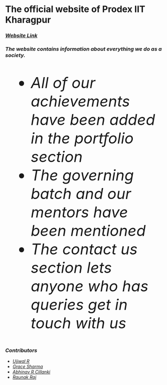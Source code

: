<html>
  <body>
    <h1>The official website of <b>Prodex</b> IIT Kharagpur</h1>
    <h3><a href="https://prodex-iitkgp.netlify.app/"><i> Website Link<i></a></h3>
    <p>
    <h3>The website contains information about everything we do as a society. </h3>
      <font size="7">
      <ul>
        <li>All of our achievements have been added in the portfolio section</li>
        <li>The governing batch and our mentors have been mentioned</li>
        <li>The contact us section lets anyone who has queries get in touch with us</li>
      </ul>
      </font>
    </p>
  <h3>Contributors</h3>
  
  <ul>
    <li><a href="https://github.com/ujjwall-R">Ujjwal R</li>
    <li><a href="https://github.com/Grce47">Grace Sharma</li>
    <li><a href="https://github.com/JebronLames">Abhinav R Cillanki</li>
    <li><a href="https://github.com/Smartraunak">Raunak Raj</li>
  </ul>
  </body>
  </html>
    
      
